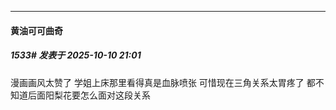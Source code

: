﻿
*****

####  黄油可可曲奇  
##### 1533#       发表于 2025-10-10 21:01

漫画画风太赞了 学姐上床那里看得真是血脉喷张 可惜现在三角关系太胃疼了 都不知道后面阳梨花要怎么面对这段关系


